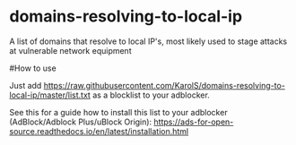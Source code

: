 # domains-resolving-to-local-ip
A list of domains that resolve to local IP's, most likely used to stage attacks at vulnerable network equipment

#How to use

Just add https://raw.githubusercontent.com/KarolS/domains-resolving-to-local-ip/master/list.txt as a blocklist to your adblocker. 

See this for a guide how to install this list to your adblocker (AdBlock/Adblock Plus/uBlock Origin): https://ads-for-open-source.readthedocs.io/en/latest/installation.html
